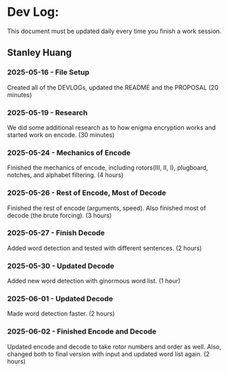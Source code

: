# Dev Log:

This document must be updated daily every time you finish a work session.

## Stanley Huang

### 2025-05-16 - File Setup

Created all of the DEVLOGs, updated the README and the PROPOSAL (20 minutes)

### 2025-05-19 - Research
We did some additional research as to how enigma encryption works and started work on encode. (30 minutes)

### 2025-05-24 - Mechanics of Encode
Finished the mechanics of encode, including rotors(III, II, I), plugboard, notches, and alphabet filtering. (4 hours)

### 2025-05-26 - Rest of Encode, Most of Decode
Finished the rest of encode (arguments, speed). Also finished most of decode (the brute forcing). (3 hours)

### 2025-05-27 - Finish Decode
Added word detection and tested with different sentences. (2 hours)

### 2025-05-30 - Updated Decode
Added new word detection with ginormous word list. (1 hour)

### 2025-06-01 - Updated Decode
Made word detection faster. (2 hours)

### 2025-06-02 - Finished Encode and Decode
Updated encode and decode to take rotor numbers and order as well. Also, changed both to final version with input and updated word list again. (2 hours)